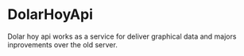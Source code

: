 # DolarHoyApi
Dolar hoy api works as a service for deliver graphical data and majors inprovements over the old server.
